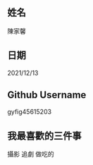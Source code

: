 

姓名
----
陳家馨

日期
----
2021/12/13

Github Username
---------------
gyfig45615203

我最喜歡的三件事
---------------
攝影 追劇 做吃的 